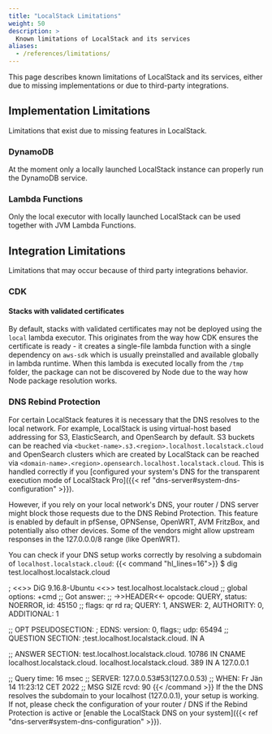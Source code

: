 ```yaml
---
title: "LocalStack Limitations"
weight: 50
description: >
  Known limitations of LocalStack and its services
aliases:
  - /references/limitations/
---
```


This page describes known limitations of LocalStack and its services, either due to missing implementations or due to third-party integrations.

## Implementation Limitations

Limitations that exist due to missing features in LocalStack.

### DynamoDB

At the moment only a locally launched LocalStack instance can properly run the DynamoDB service.

### Lambda Functions

Only the local executor with locally launched LocalStack can be used together with JVM Lambda Functions.

## Integration Limitations

Limitations that may occur because of third party integrations behavior.

### CDK

#### Stacks with validated certificates

By default, stacks with validated certificates may not be deployed using the `local` lambda executor.
This originates from the way how CDK ensures the certificate is ready - it creates a single-file lambda function with a single dependency on `aws-sdk` which is usually preinstalled and available globally in lambda runtime.
When this lambda is executed locally from the `/tmp` folder, the package can not be discovered by Node due to the way how Node package resolution works.

### DNS Rebind Protection

For certain LocalStack features it is necessary that the DNS resolves to the local network.
For example, LocalStack is using virtual-host based addressing for S3, ElasticSearch, and OpenSearch by default.
S3 buckets can be reached via `<bucket-name>.s3.<region>.localhost.localstack.cloud` and OpenSearch clusters which are created by LocalStack can be reached via `<domain-name>.<region>.opensearch.localhost.localstack.cloud`.
This is handled correctly if you [configured your system's DNS for the transparent execution mode of LocalStack Pro]({{< ref "dns-server#system-dns-configuration" >}}).

However, if you rely on your local network's DNS, your router / DNS server might block those requests due to the DNS Rebind Protection.
This feature is enabled by default in pfSense, OPNSense, OpenWRT, AVM FritzBox, and potentially also other devices.
Some of the vendors might allow upstream responses in the 127.0.0.0/8 range (like OpenWRT).

You can check if your DNS setup works correctly by resolving a subdomain of `localhost.localstack.cloud`:
{{< command "hl_lines=16">}}
$ dig test.localhost.localstack.cloud

; <<>> DiG 9.16.8-Ubuntu <<>> test.localhost.localstack.cloud
;; global options: +cmd
;; Got answer:
;; ->>HEADER<<- opcode: QUERY, status: NOERROR, id: 45150
;; flags: qr rd ra; QUERY: 1, ANSWER: 2, AUTHORITY: 0, ADDITIONAL: 1

;; OPT PSEUDOSECTION:
; EDNS: version: 0, flags:; udp: 65494
;; QUESTION SECTION:
;test.localhost.localstack.cloud. IN	A

;; ANSWER SECTION:
test.localhost.localstack.cloud. 10786 IN CNAME	localhost.localstack.cloud.
localhost.localstack.cloud. 389	IN	A	127.0.0.1

;; Query time: 16 msec
;; SERVER: 127.0.0.53#53(127.0.0.53)
;; WHEN: Fr Jän 14 11:23:12 CET 2022
;; MSG SIZE  rcvd: 90
{{< /command >}}
If the the DNS resolves the subdomain to your localhost (127.0.0.1), your setup is working.
If not, please check the configuration of your router / DNS if the Rebind Protection is active or [enable the LocalStack DNS on your system]({{< ref "dns-server#system-dns-configuration" >}}).
